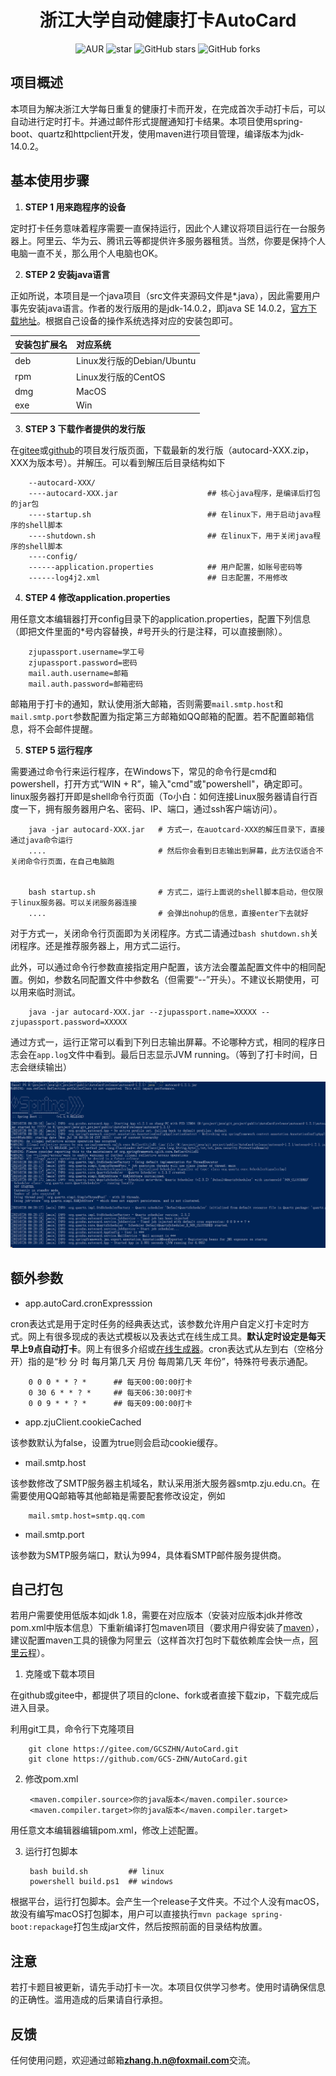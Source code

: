 <h1 style="text-align: center">浙江大学自动健康打卡AutoCard</h1>
<div style="text-align: center">

![AUR](https://img.shields.io/badge/license-Apache%20License%202.0-blue.svg)
![star](https://gitee.com/GCSZHN/AutoCard/badge/star.svg?theme=white)
![GitHub stars](https://img.shields.io/github/stars/GCS-ZHN/AutoCard.svg?style=social&label=Stars)
![GitHub forks](https://img.shields.io/github/forks/GCS-ZHN/AutoCard.svg?style=social&label=Fork)

</div>

## 项目概述
本项目为解决浙江大学每日重复的健康打卡而开发，在完成首次手动打卡后，可以自动进行定时打卡。并通过邮件形式提醒通知打卡结果。本项目使用spring-boot、quartz和httpclient开发，使用maven进行项目管理，编译版本为jdk-14.0.2。

## 基本使用步骤
1. **STEP 1 用来跑程序的设备**

定时打卡任务意味着程序需要一直保持运行，因此个人建议将项目运行在一台服务器上。阿里云、华为云、腾讯云等都提供许多服务器租赁。当然，你要是保持个人电脑一直不关，那么用个人电脑也OK。

2. **STEP 2 安装java语言**

正如所说，本项目是一个java项目（src文件夹源码文件是*.java），因此需要用户事先安装java语言。作者的发行版用的是jdk-14.0.2，即java SE 14.0.2，[官方下载地址](https://www.oracle.com/java/technologies/javase/jdk14-archive-downloads.html)。根据自己设备的操作系统选择对应的安装包即可。

|安装包扩展名 |对应系统                  |
|:----------|:------------------------|
|deb        |Linux发行版的Debian/Ubuntu|
|rpm        |Linux发行版的CentOS       |
|dmg        |MacOS                    |
|exe        |Win                      |

3. **STEP 3 下载作者提供的发行版**

在[gitee](https://gitee.com/GCSZHN/AutoCard/releases/)或[github](https://github.com/GCS-ZHN/AutoCard/releases)的项目发行版页面，下载最新的发行版（autocard-XXX.zip，XXX为版本号）。并解压。可以看到解压后目录结构如下

        --autocard-XXX/
        ----autocard-XXX.jar                    ## 核心java程序，是编译后打包的jar包
        ----startup.sh                          ## 在linux下，用于启动java程序的shell脚本
        ----shutdown.sh                         ## 在linux下，用于关闭java程序的shell脚本
        ----config/
        ------application.properties            ## 用户配置，如账号密码等
        ------log4j2.xml                        ## 日志配置，不用修改

4. **STEP 4 修改application.properties**

用任意文本编辑器打开config目录下的application.properties，配置下列信息（即把文件里面的*号内容替换，#号开头的行是注释，可以直接删除）。

        zjupassport.username=学工号
        zjupassport.password=密码
        mail.auth.username=邮箱
        mail.auth.password=邮箱密码

邮箱用于打卡的通知，默认使用浙大邮箱，否则需要`mail.smtp.host`和`mail.smtp.port`参数配置为指定第三方邮箱如QQ邮箱的配置。若不配置邮箱信息，将不会邮件提醒。

5. **STEP 5 运行程序**

需要通过命令行来运行程序，在Windows下，常见的命令行是cmd和powershell，打开方式“WIN + R”，输入"cmd"或"powershell"，确定即可。linux服务器打开即是shell命令行页面（To小白：如何连接Linux服务器请自行百度一下，拥有服务器用户名、密码、IP、端口，通过ssh客户端访问）。

        java -jar autocard-XXX.jar   # 方式一，在auotcard-XXX的解压目录下，直接通过java命令运行
        ....                         # 然后你会看到日志输出到屏幕，此方法仅适合不关闭命令行页面，在自己电脑跑


        bash startup.sh              # 方式二，运行上面说的shell脚本启动，但仅限于linux服务器。可以关闭服务器连接
        ....                         # 会弹出nohup的信息，直接enter下去就好

对于方式一，关闭命令行页面即为关闭程序。方式二请通过`bash shutdown.sh`关闭程序。还是推荐服务器上，用方式二运行。

此外，可以通过命令行参数直接指定用户配置，该方法会覆盖配置文件中的相同配置。例如，参数名同配置文件中参数名（但需要“--”开头）。不建议长期使用，可以用来临时测试。

        java -jar autocard-XXX.jar --zjupassport.name=XXXXX --zjupassport.password=XXXXX

通过方式一，运行正常可以看到下列日志输出屏幕。不论哪种方式，相同的程序日志会在`app.log`文件中看到。最后日志显示JVM running。（等到了打卡时间，日志会继续输出）

![方式一截图](templete/fig1.png)

## 额外参数
- app.autoCard.cronExpresssion

cron表达式是用于定时任务的经典表达式，该参数允许用户自定义打卡定时方式。网上有很多现成的表达式模板以及表达式在线生成工具。**默认定时设定是每天早上9点自动打卡**。网上有很多介绍或[在线生成器](https://cron.qqe2.com/)。cron表达式从左到右（空格分开）指的是“秒 分 时 每月第几天 月份 每周第几天 年份”，特殊符号表示通配。

        0 0 0 * * ? *      ## 每天00:00:00打卡
        0 30 6 * * ? *     ## 每天06:30:00打卡
        0 0 9 * * ? *      ## 每天09:00:00打卡

- app.zjuClient.cookieCached

该参数默认为false，设置为true则会启动cookie缓存。

- mail.smtp.host

该参数修改了SMTP服务器主机域名，默认采用浙大服务器smtp.zju.edu.cn。在需要使用QQ邮箱等其他邮箱是需要配套修改设定，例如

        mail.smtp.host=smtp.qq.com

- mail.smtp.port
  
该参数为SMTP服务端口，默认为994，具体看SMTP邮件服务提供商。

## 自己打包
若用户需要使用低版本如jdk 1.8，需要在对应版本（安装对应版本jdk并修改pom.xml中版本信息）下重新编译打包maven项目（要求用户得安装了[maven](https://maven.apache.org/download.cgi)），建议配置maven工具的镜像为阿里云（这样首次打包时下载依赖库会快一点，[阿里云程](https://maven.aliyun.com/mvn/guide)）。

1. 克隆或下载本项目

在github或gitee中，都提供了项目的clone、fork或者直接下载zip，下载完成后进入目录。

利用git工具，命令行下克隆项目

        git clone https://gitee.com/GCSZHN/AutoCard.git
        git clone https://github.com/GCS-ZHN/AutoCard.git

2. 修改pom.xml
   
        <maven.compiler.source>你的java版本</maven.compiler.source>
        <maven.compiler.target>你的java版本</maven.compiler.target>

用任意文本编辑器编辑pom.xml，修改上述配置。

3. 运行打包脚本

        bash build.sh         ## linux
        powershell build.ps1  ## windows

根据平台，运行打包脚本。会产生一个release子文件夹。不过个人没有macOS，故没有编写macOS打包脚本，用户可以直接执行`mvn package spring-boot:repackage`打包生成jar文件，然后按照前面的目录结构放置。

## 注意
若打卡题目被更新，请先手动打卡一次。本项目仅供学习参考。使用时请确保信息的正确性。滥用造成的后果请自行承担。

## 反馈
任何使用问题，欢迎通过邮箱**zhang.h.n@foxmail.com**交流。
